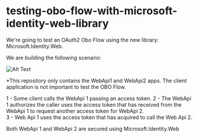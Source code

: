 # testing-obo-flow-with-microsoft-identity-web-library

We're going to test an OAuth2 Obo Flow using the new library: Microsoft.Identity.Web.

We are building the following scenario:

![Alt Text](https://github.com/karlospn/testing-obo-flow-with-microsoft-identity-web-library/blob/master/docs/diagram.jpg)

*This repository only contains the WebApi1 and WebApi2 apps. The client application is not important to test the OBO Flow.

1 - Some client calls the WebApi 1 passing an access token.
2 - The WebApi 1 authorizes the caller uses the access token that has received from the WebApi 1 to request another access token for WebApi 2.   
3 - Web Api 1 uses the access token that has acquired to call the Web Api 2.   

Both WebApi 1 and WebApi 2 are secured using Microsoft.Identity.Web
